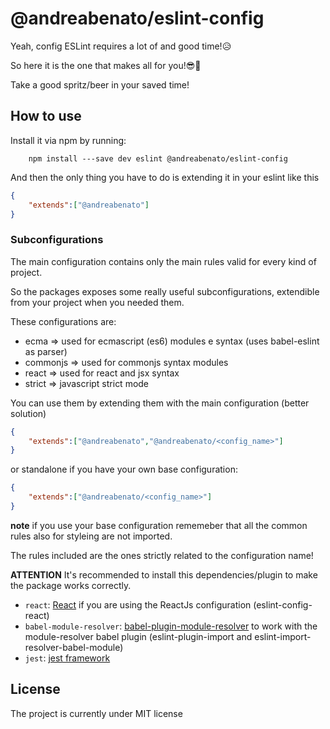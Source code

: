 # @andreabenato/eslint-config

Yeah, config ESLint requires a lot of and good time!:disappointed_relieved:

So here it is the one that makes all for you!:sunglasses::guitar:

Take a good spritz/beer in your saved time!

## How to use 

Install it via npm by running:

```
    npm install ---save dev eslint @andreabenato/eslint-config
```

And then the only thing you have to do is extending it in your eslint like this

```json
{
    "extends":["@andreabenato"]
}
```

### Subconfigurations

The main configuration contains only the main rules valid for every kind of project.

So the packages exposes some really useful subconfigurations, extendible from your project when you needed them.

These configurations are: 

- ecma => used for ecmascript (es6) modules e syntax (uses babel-eslint as parser)
- commonjs => used for commonjs syntax modules
- react => used for react and jsx syntax
- strict => javascript strict mode

You can use them by extending them with the main configuration (better solution)
```json
{
    "extends":["@andreabenato","@andreabenato/<config_name>"]
}
```

or standalone if you have your own base configuration: 
```json
{
    "extends":["@andreabenato/<config_name>"]
}
```
**note**
if you use your base configuration rememeber that all the common rules also for styleing are not imported.

The rules included are the ones strictly related to the configuration name!

**ATTENTION** 
It's recommended to install this dependencies/plugin to make the package works correctly.

- `react`: [React](https://www.npmjs.com/package/react) if you are using the ReactJs configuration (eslint-config-react)
- `babel-module-resolver`: [babel-plugin-module-resolver](https://www.npmjs.com/package/babel-plugin-module-resolver)
    to work with the module-resolver babel plugin (eslint-plugin-import and eslint-import-resolver-babel-module)
- `jest`: [jest framework](npmjs.com/package/jest)
## License

The project is currently under MIT license
